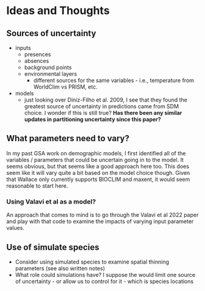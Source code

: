 # Ideas and Thoughts

## Sources of uncertainty

* inputs
    * presences
    * absences
    * background points
    * environmental layers
        * different sources for the same variables - i.e., temperature from WorldClim vs PRISM, etc.
* models
    * just looking over Diniz-Filho et al. 2009, I see that they found the greatest source of uncertainty in predictions came from SDM choice. I wonder if this is still true? **Has there been any similar updates in partitioning uncertainty since this paper?**


## What parameters need to vary?

In my past GSA work on demographic models, I first identified all of the variables / parameters that could be uncertain going in to the model. 
It seems obvious, but that seems like a good approach here too.
This does seem like it will vary quite a bit based on the model choice though.
Given that Wallace only currently supports BIOCLIM and maxent, it would seem reasonable to start here.

### Using Valavi et al as a model?

An approach that comes to mind is to go through the Valavi et al 2022 paper and play with that code to examine the impacts of varying input parameter values.


## Use of simulate species

* Consider using simulated species to examine spatial thinning parameters (see also written notes)
* What role could simulations have? I suppose the would limit one source of uncertainty - or allow us to control for it - which is species locations